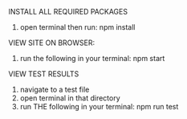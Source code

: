 INSTALL ALL REQUIRED PACKAGES
1. open terminal then run: npm install

VIEW SITE ON BROWSER:
1. run the following in your terminal: npm start

VIEW TEST RESULTS
1. navigate to a test file
2. open terminal in that directory
3. run THE following in your terminal: npm run test
